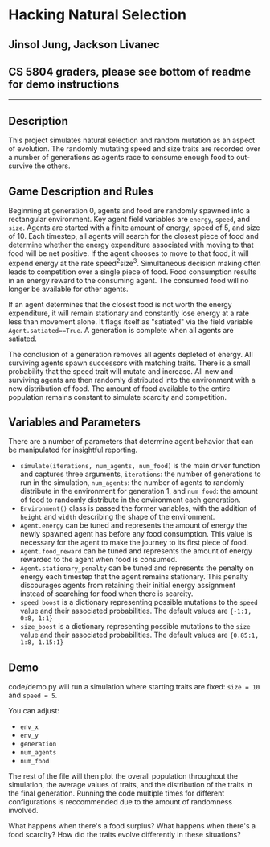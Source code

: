 # Hacking Natural Selection
## Jinsol Jung, Jackson Livanec
## CS 5804 graders, please see bottom of readme for demo instructions
---
## Description
This project simulates natural selection and random mutation as an aspect of evolution. The randomly mutating speed and size traits are recorded over a number of generations as agents race to consume enough food to out-survive the others.



## Game Description and Rules
Beginning at generation 0, agents and food are randomly spawned into a rectangular environment. Key agent field variables are `energy`, `speed`, and `size`. Agents are started with a finite amount of energy, speed of 5, and size of 10. Each timestep, all agents will search for the closest piece of food and determine whether the energy expenditure associated with moving to that food will be net positive. If the agent chooses to move to that food, it will expend energy at the rate $\text{speed}^{2}\text{size}^{3}$. Simultaneous decision making often leads to competition over a single piece of food. Food consumption results in an energy reward to the consuming agent. The consumed food will no longer be available for other agents.

If an agent determines that the closest food is not worth the energy expenditure, it will remain stationary and constantly lose energy at a rate less than movement alone. It flags itself as "satiated" via the field variable `Agent.satiated==True`. A generation is complete when all agents are satiated.

The conclusion of a generation removes all agents depleted of energy. All surviving agents spawn successors with matching traits. There is a small probability that the speed trait will mutate and increase. All new and surviving agents are then randomly distributed into the environment with a new distribution of food. The amount of food available to the entire population remains constant to simulate scarcity and competition.

## Variables and Parameters
There are a number of parameters that determine agent behavior that can be manipulated for insightful reporting.

* `simulate(iterations, num_agents, num_food)` is the main driver function and captures three arguments, `iterations`: the number of generations to run in the simulation, `num_agents`: the number of agents to randomly distribute in the environment for generation 1, and `num_food`: the amount of food to randomly distribute in the environment each generation.
* `Environment()` class is passed the former variables, with the addition of `height` and `width` describing the shape of the environment.
* `Agent.energy` can be tuned and represents the amount of energy the newly spawned agent has before any food consumption. This value is necessary for the agent to make the journey to its first piece of food.
* `Agent.food_reward` can be tuned and represents the amount of energy rewarded to the agent when food is consumed.
* `Agent.stationary_penalty` can be tuned and represents the penalty on energy each timestep that the agent remains stationary. This penalty discourages agents from retaining their initial energy assignment instead of searching for food when there is scarcity.
* `speed_boost` is a dictionary representing possible mutations to the `speed` value and their associated probabilities. The default values are `{-1:1, 0:8, 1:1}`
* `size_boost` is a dictionary representing possible mutations to the `size` value and their associated probabilities. The default values are `{0.85:1, 1:8, 1.15:1}`

## Demo
code/demo.py will run a simulation where starting traits are fixed: `size = 10` and `speed = 5`.

You can adjust:
* `env_x`
* `env_y`
* `generation`
* `num_agents`
* `num_food`

The rest of the file will then plot the overall population throughout the simulation, the average values of traits, and the distribution of the traits in the final generation. Running the code multiple times for different configurations is reccommended due to the amount of randomness involved.

What happens when there's a food surplus?
What happens when there's a food scarcity?
How did the traits evolve differently in these situations?